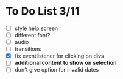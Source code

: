 # To Do List 3/11
- [ ] style help screen
- [ ] different font?
- [ ] audio
- [ ] transitions
- [x] fix eventlistener for clicking on divs
- [ ] **additional content to show on selection**
- [ ] don't give option for invalid dates